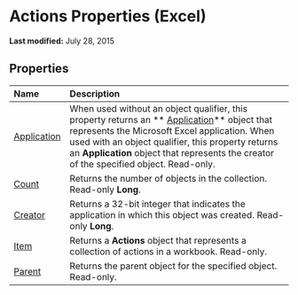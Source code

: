 
# Actions Properties (Excel)

 **Last modified:** July 28, 2015


## Properties



|**Name**|**Description**|
|:-----|:-----|
| [Application](c588cb7b-5e0d-e24c-bfc3-357d1966ed21.md)|When used without an object qualifier, this property returns an  ** [Application](19b73597-5cf9-4f56-8227-b5211f657f6f.md)** object that represents the Microsoft Excel application. When used with an object qualifier, this property returns an **Application** object that represents the creator of the specified object. Read-only.|
| [Count](56c57de8-104b-5e44-3e4c-a5d1c8b6e10a.md)|Returns the number of objects in the collection. Read-only  **Long**.|
| [Creator](453bcc61-d054-47b8-3447-f2896c343699.md)|Returns a 32-bit integer that indicates the application in which this object was created. Read-only  **Long**.|
| [Item](dc909b69-abdf-d84f-2462-738c309cb3d3.md)|Returns a  **Actions** object that represents a collection of actions in a workbook. Read-only.|
| [Parent](33d471eb-81f7-465d-12df-548d04554d96.md)|Returns the parent object for the specified object. Read-only.|
